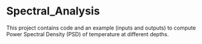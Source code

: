 # Spectral_Analysis
This project contains code and an example (inputs and outputs) to compute Power Spectral Density (PSD) of temperature at different depths. 
